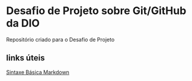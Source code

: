 # Desafio de Projeto sobre Git/GitHub da DIO
Repositório criado para o Desafio de Projeto

## links úteis
[Sintaxe Básica Markdown](https://www.markdownguide.org/basic-syntax/)
